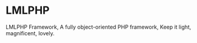 LMLPHP
======

LMLPHP Framework, A fully object-oriented PHP framework, Keep it light, magnificent, lovely.

